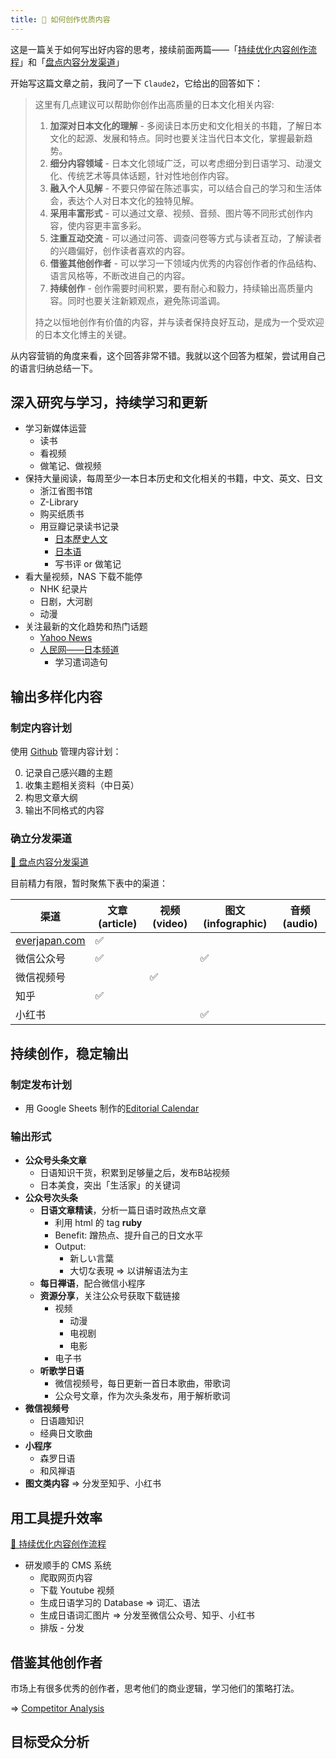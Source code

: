 ```yaml
---
title: 🍇 如何创作优质内容
---
```


这是一篇关于如何写出好内容的思考，接续前面两篇——「[持续优化内容创作流程](/2023/07/30/distribution-channels.html)」和「[盘点内容分发渠道](/2023/07/30/distribution-channels.html)」

开始写这篇文章之前，我问了一下 `Claude2`，它给出的回答如下：

> 这里有几点建议可以帮助你创作出高质量的日本文化相关内容:
> 
> 1. **加深对日本文化的理解** - 多阅读日本历史和文化相关的书籍，了解日本文化的起源、发展和特点。同时也要关注当代日本文化，掌握最新趋势。 
> 2. **细分内容领域** - 日本文化领域广泛，可以考虑细分到日语学习、动漫文化、传统艺术等具体话题，针对性地创作内容。
> 3. **融入个人见解** - 不要只停留在陈述事实，可以结合自己的学习和生活体会，表达个人对日本文化的独特见解。
> 4. **采用丰富形式** - 可以通过文章、视频、音频、图片等不同形式创作内容，使内容更丰富多彩。
> 5. **注重互动交流** - 可以通过问答、调查问卷等方式与读者互动，了解读者的兴趣偏好，创作读者喜欢的内容。
> 6. **借鉴其他创作者** - 可以学习一下领域内优秀的内容创作者的作品结构、语言风格等，不断改进自己的内容。
> 7. **持续创作** - 创作需要时间积累，要有耐心和毅力，持续输出高质量内容。同时也要关注新颖观点，避免陈词滥调。
> 
> 持之以恒地创作有价值的内容，并与读者保持良好互动，是成为一个受欢迎的日本文化博主的关键。

从内容营销的角度来看，这个回答非常不错。我就以这个回答为框架，尝试用自己的语言归纳总结一下。

## 深入研究与学习，持续学习和更新

* 学习新媒体运营
    * 读书
    * 看视频
    * 做笔记、做视频
* 保持大量阅读，每周至少一本日本历史和文化相关的书籍，中文、英文、日文
    * 浙江省图书馆
    * Z-Library
    * 购买纸质书
    * 用豆瓣记录读书记录
        - [日本歷史人文](https://www.douban.com/doulist/153778360/)
        - [日本语](https://www.douban.com/doulist/155964172/)
        - 写书评 or 做笔记
* 看大量视频，NAS 下载不能停
    * NHK 纪录片
    * 日剧，大河剧
    * 动漫
* 关注最新的文化趋势和热门话题
    - [Yahoo News](https://news.yahoo.co.jp/)
    - [人民网——日本频道](http://japan.people.com.cn/)
        - 学习遣词造句

## 输出多样化内容

### 制定内容计划

使用 [Github](https://github.com/orgs/everjapan/projects/3/views/2) 管理内容计划：

0. 记录自己感兴趣的主题
0. 收集主题相关资料（中日英）
0. 构思文章大纲
0. 输出不同格式的内容

### 确立分发渠道

[🍠 盘点内容分发渠道](/2023/07/30/distribution-channels.html)

目前精力有限，暂时聚焦下表中的渠道：

渠道 | 文章(article) | 视频(video) | 图文(infographic) | 音频(audio)
--- | --- | --- | --- | ---
[everjapan.com](https://everjapan.com) | ✅ | | |
微信公众号 | ✅ | | ✅ | 
微信视频号 | | ✅ | |
知乎 | ✅ | | |
小红书 | | | ✅ |

## 持续创作，稳定输出

### 制定发布计划

* 用 Google Sheets 制作的[Editorial Calendar](https://docs.google.com/spreadsheets/d/1d84eaG3qOzxVZBBt2HsBjuWCjL1plISNzm-0NlQjyxs/edit?ouid=102427150768777261078&usp=sheets_home&ths=true)

### 输出形式

* **公众号头条文章**
    * 日语知识干货，积累到足够量之后，发布B站视频
    * 日本美食，突出「生活家」的关键词
* **公众号次头条**
    * **日语文章精读**，分析一篇日语时政热点文章
        - 利用 html 的 tag **ruby**
        - Benefit: 蹭热点、提升自己的日文水平
        - Output:
            - 新しい言葉
            - 大切な表現 => 以讲解语法为主
    * **每日禅语**，配合微信小程序
    * **资源分享**，关注公众号获取下载链接
        - 视频
            - 动漫
            - 电视剧
            - 电影
        - 电子书
    * **听歌学日语**
        - 微信视频号，每日更新一首日本歌曲，带歌词
        - 公众号文章，作为次头条发布，用于解析歌词
* **微信视频号**
    * 日语趣知识
    * 经典日文歌曲
* **小程序**
    - 森罗日语
    - 和风禅语
* **图文类内容** => 分发至知乎、小红书

## 用工具提升效率

[🍱 持续优化内容创作流程](/2023/07/29/process-optimization.html)

* 研发顺手的 CMS 系统
    - 爬取网页内容
    - 下载 Youtube 视频
    - 生成日语学习的 Database => 词汇、语法
    - 生成日语词汇图片 => 分发至微信公众号、知乎、小红书
    - 排版 - 分发

## 借鉴其他创作者

市场上有很多优秀的创作者，思考他们的商业逻辑，学习他们的策略打法。

=> [Competitor Analysis](https://github.com/orgs/everjapan/projects/5/views/1)

## 目标受众分析